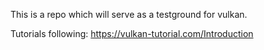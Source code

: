 This is a repo which will serve as a testground for vulkan.

Tutorials following:
https://vulkan-tutorial.com/Introduction